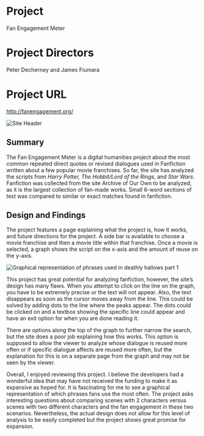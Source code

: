 # Project 
Fan Engagement Meter
# Project Directors
Peter Decherney and James Fiumara
# Project URL
http://fanengagement.org/

![Site Header](https://kelsiesmith.github.io/kelsiesmith/images/FanEngagementMeter.png)

## Summary 
The Fan Engagement Meter is a digital humanities project about the most common repeated direct quotes or revised dialogues used in Fanfiction written about a few popular movie franchises. So far, the site has analyzed the scripts from *Harry Potter, The Hobbit/Lord of the Rings*, and *Star Wars*. Fanfiction was collected from the site Archive of Our Own to be analyzed, as it is the largest collection of fan-made works. Small 6-word sections of text was compared to similar or exact matches found in fanfiction. 
  
## Design and Findings 
The project features a page explaining what the project is, how it works, and future directions for the project. A side bar is available to choose a movie franchise and then a movie title within that franchise. Once a movie is selected, a graph shows the script on the x-axis and the amount of reuse on the y-axis. 
	
![Graphical representation of phrases used in deathly hallows part 1](https://kelsiesmith.github.io/kelsiesmith/images/DeathlyHallowsGraph.png)

  This project has great potential for analyzing fanfiction, however, the site’s design has many flaws. When you attempt to click on the line on the graph, you have to be extremely precise or the text will not appear. Also, the text disappears as soon as the cursor moves away from the line. This could be solved by adding dots to the line where the peaks appear. The dots could be clicked on and a textbox showing the specific line could appear and have an exit option for when you are done reading it. 

There are options along the top of the graph to further narrow the search, but the site does a poor job explaining how this works. This option is supposed to allow the viewer to analyze whose dialogue is reused more often or if specific dialogue affects are reused more often, but the explanation for this is on a separate page from the graph and may not be seen by the viewer. 

Overall, I enjoyed reviewing this project. I believe the developers had a wonderful idea that may have not received the funding to make it as expansive as hoped for. It is fascinating for me to see a graphical representation of which phrases fans use the most often. The project asks interesting questions about comparing scenes with 2 characters versus scenes with two different characters and the fan engagement in these two scenarios. Nevertheless, the actual design does not allow for this level of analysis to be easily completed but the project shows great promise for expansion. 



